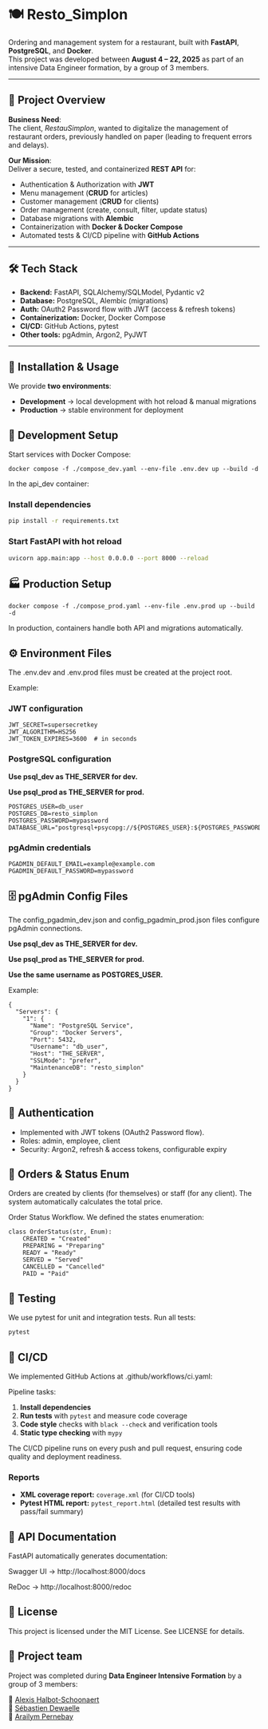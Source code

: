 # 🍽️ Resto_Simplon

Ordering and management system for a restaurant, built with **FastAPI**, **PostgreSQL**, and **Docker**.  
This project was developed between **August 4 – 22, 2025** as part of an intensive Data Engineer formation, by a group of 3 members.

---

## 📌 Project Overview

**Business Need**:  
The client, *RestauSimplon*, wanted to digitalize the management of restaurant orders, previously handled on paper (leading to frequent errors and delays).

**Our Mission**:  
Deliver a secure, tested, and containerized **REST API** for:  
- Authentication & Authorization with **JWT**  
- Menu management (**CRUD** for articles)  
- Customer management (**CRUD** for clients)  
- Order management (create, consult, filter, update status)  
- Database migrations with **Alembic**  
- Containerization with **Docker & Docker Compose**  
- Automated tests & CI/CD pipeline with **GitHub Actions**

---

## 🛠️ Tech Stack

- **Backend:** FastAPI, SQLAlchemy/SQLModel, Pydantic v2  
- **Database:** PostgreSQL, Alembic (migrations)  
- **Auth:** OAuth2 Password flow with JWT (access & refresh tokens)  
- **Containerization:** Docker, Docker Compose  
- **CI/CD:** GitHub Actions, pytest  
- **Other tools:** pgAdmin, Argon2, PyJWT  

---

## 🚀 Installation & Usage

We provide **two environments**:  
- **Development** → local development with hot reload & manual migrations  
- **Production** → stable environment for deployment  

## 🔧 Development Setup

Start services with Docker Compose:

```
docker compose -f ./compose_dev.yaml --env-file .env.dev up --build -d
```

In the api_dev container:

### Install dependencies
```bash
pip install -r requirements.txt
```


### Start FastAPI with hot reload
```bash
uvicorn app.main:app --host 0.0.0.0 --port 8000 --reload
```

## 🏭 Production Setup
```
docker compose -f ./compose_prod.yaml --env-file .env.prod up --build -d
```

In production, containers handle both API and migrations automatically.

## ⚙️ Environment Files

The .env.dev and .env.prod files must be created at the project root.

Example:

### JWT configuration
```
JWT_SECRET=supersecretkey
JWT_ALGORITHM=HS256
JWT_TOKEN_EXPIRES=3600  # in seconds
```

### PostgreSQL configuration

**Use psql_dev as THE_SERVER for dev.**

**Use psql_prod as THE_SERVER for prod.**

```
POSTGRES_USER=db_user
POSTGRES_DB=resto_simplon
POSTGRES_PASSWORD=mypassword
DATABASE_URL="postgresql+psycopg://${POSTGRES_USER}:${POSTGRES_PASSWORD}@THE_SERVER:5432/${POSTGRES_DB}"
```

### pgAdmin credentials

```
PGADMIN_DEFAULT_EMAIL=example@example.com
PGADMIN_DEFAULT_PASSWORD=mypassword
```

## 🗄️ pgAdmin Config Files

The config_pgadmin_dev.json and config_pgadmin_prod.json files configure pgAdmin connections.

**Use psql_dev as THE_SERVER for dev.**

**Use psql_prod as THE_SERVER for prod.**

**Use the same username as POSTGRES_USER.**  

Example:
```
{
  "Servers": {
    "1": {
      "Name": "PostgreSQL Service",
      "Group": "Docker Servers",
      "Port": 5432,
      "Username": "db_user",
      "Host": "THE_SERVER",
      "SSLMode": "prefer",
      "MaintenanceDB": "resto_simplon"
    }
  }
}
```

## 🔐 Authentication

- Implemented with JWT tokens (OAuth2 Password flow).
- Roles: admin, employee, client
- Security: Argon2, refresh & access tokens, configurable expiry

## 🛒 Orders & Status Enum

Orders are created by clients (for themselves) or staff (for any client).
The system automatically calculates the total price.

Order Status Workflow.
We defined the states enumeration:

```
class OrderStatus(str, Enum):
    CREATED = "Created"
    PREPARING = "Preparing"
    READY = "Ready"
    SERVED = "Served"
    CANCELLED = "Cancelled"
    PAID = "Paid"
```

## 🧪 Testing

We use pytest for unit and integration tests.
Run all tests:

``` bash
pytest
```

## 🔄 CI/CD

We implemented GitHub Actions at .github/workflows/ci.yaml:

Pipeline tasks:

1. **Install dependencies**
2. **Run tests** with `pytest` and measure code coverage
3. **Code style** checks with `black --check` and verification tools
4. **Static type checking** with `mypy`

The CI/CD pipeline runs on every push and pull request, ensuring code quality and deployment readiness.

### Reports
- **XML coverage report:** `coverage.xml` (for CI/CD tools)
- **Pytest HTML report:** `pytest_report.html` (detailed test results with pass/fail summary)

## 📖 API Documentation

FastAPI automatically generates documentation:

Swagger UI → http://localhost:8000/docs

ReDoc → http://localhost:8000/redoc

## 📜 License

This project is licensed under the MIT License. See LICENSE for details.

## 👥 Project team

Project was completed during **Data Engineer Intensive Formation** by a group of 3 members:

🔗 [Alexis Halbot-Schoonaert](https://github.com/alexishs)  
🔗 [Sébastien Dewaelle](https://github.com/cebdewaelle)  
🔗 [Arailym Pernebay](https://github.com/pernebay-arailym)